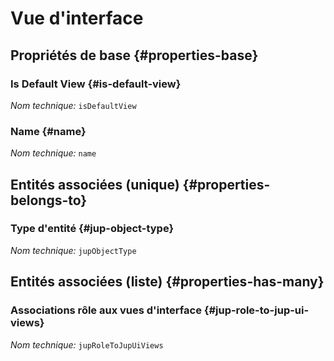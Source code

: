 # Vue d'interface
<!--- THIS FILE IS GENERATED PLEASE DO NOT EDIT IT DIRECTLY --->



<OH code="jupUiView"/>


## Propriétés de base {#properties-base}

### Is Default View {#is-default-view}



*Nom technique:* ```isDefaultView```
<PH code="jupUiView:isDefaultView"/>

### Name {#name}



*Nom technique:* ```name```
<PH code="jupUiView:name"/>


## Entités associées (unique) {#properties-belongs-to}

### Type d'entité {#jup-object-type}



*Nom technique:* ```jupObjectType```
<PH code="jupUiView:jupObjectType"/>


## Entités associées (liste) {#properties-has-many}

### Associations rôle aux vues d'interface {#jup-role-to-jup-ui-views}



*Nom technique:* ```jupRoleToJupUiViews```
<PH code="jupUiView:jupRoleToJupUiViews"/>




